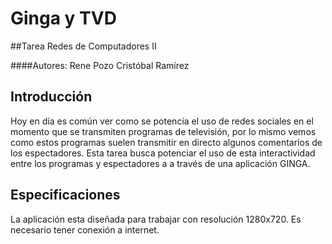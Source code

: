 ﻿Ginga y TVD
==============
##Tarea Redes de Computadores II

####Autores:	Rene Pozo
				Cristóbal Ramírez

Introducción
------------
 Hoy en día es común ver como se potencia el uso de redes sociales en el momento que se transmiten programas de televisión, por lo mismo vemos como estos programas suelen transmitir en directo algunos comentarios de los espectadores. Esta tarea busca potenciar el uso de esta interactividad entre los programas y espectadores a a través de una aplicación GINGA. 
 
Especificaciones
-----------------
 La aplicación esta diseñada para trabajar con resolución 1280x720.
 Es necesario tener conexión a internet.
 
